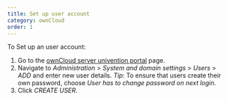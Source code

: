 ```yaml
---
title: Set up user account
category: ownCloud
order: 1
---
```


To Set up an user account:

1. Go to the [ownCloud server univention portal](https://192.168.0.102) page.
2. Navigate to *Administration* > *System and domain settings* > *Users* > *ADD* and enter new user details.
*Tip*: To ensure that users create their own password, choose *User has to change password on next login*.
3. Click *CREATE USER*.

<!---![](//placehold.it/800x600)--->